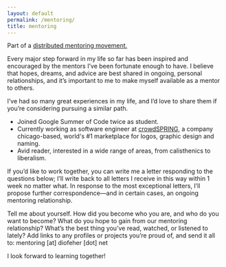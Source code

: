 ```yaml
---
layout: default
permalink: /mentoring/
title: mentoring
---
```


Part of a [distributed mentoring movement.](https://github.com/dianakimball/mentoring)

Every major step forward in my life so far has been inspired and encouraged by the mentors I’ve been fortunate enough to have. I believe that hopes, dreams, and advice are best shared in ongoing, personal relationships, and it’s important to me to make myself available as a mentor to others.

I’ve had so many great experiences in my life, and I’d love to share them if you’re considering pursuing a similar path.

- Joined Google Summer of Code twice as student.
- Currently working as software engineer at [crowdSPRING](http://crowdspring.com), a company chicago-based, world's #1 marketplace for logos, graphic design and naming.
- Avid reader, interested in a wide range of areas, from calisthenics to liberalism.

If you’d like to work together, you can write me a letter responding to the questions below; I’ll write back to all letters I receive in this way within 1 week no matter what. In response to the most exceptional letters, I’ll propose further correspondence—and in certain cases, an ongoing mentoring relationship.

Tell me about yourself. How did you become who you are, and who do you want to become?
What do you hope to gain from our mentoring relationship?
What’s the best thing you’ve read, watched, or listened to lately?
Add links to any profiles or projects you’re proud of, and send it all to: mentoring [at] diofeher [dot] net

I look forward to learning together!